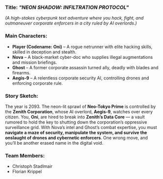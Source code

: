 ### **Title:** *"NEON SHADOW: INFILTRATION PROTOCOL"*  
*(A high-stakes cyberpunk text adventure where you hack, fight, and outmaneuver corporate enforcers in a city ruled by AI overlords.)*  

### **Main Characters:**  
- **Player (Codename: Oni)** – A rogue netrunner with elite hacking skills, skilled in deception and stealth.  
- **Nova** – A black-market cyber-doc who supplies illegal augmentations and mission briefings.  
- **Ghost** – A former corporate assassin turned ally, deadly with blades and firearms.  
- **Aegis-9** – A relentless corporate security AI, controlling drones and enforcing corporate rule.  

### **Story Sketch:**  
The year is 2093. The neon-lit sprawl of **Neo-Tokyo Prime** is controlled by the **Zenith Corporation**, 
whose AI overlord, **Aegis-9**, watches over every citizen. 
You, **Oni**, are hired to break into **Zenith’s Data Core** — 
a vault rumored to hold the key to shutting down the corporation’s oppressive surveillance grid. 
With Nova’s intel and Ghost’s combat expertise, 
you must **navigate a maze of security, manipulate the system, and survive the onslaught of drones and cybernetic enforcers**. 
One wrong move, and you’ll be another erased name in the digital void.  

### **Team Members:**  
- Christoph Stadlmair
- Florian Krippel
